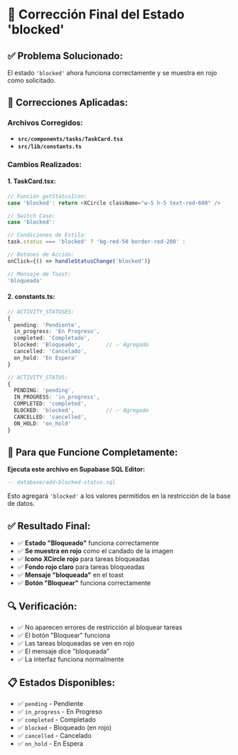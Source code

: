 # 🔧 Corrección Final del Estado 'blocked'

## ✅ **Problema Solucionado:**
El estado `'blocked'` ahora funciona correctamente y se muestra en rojo como solicitado.

## 🔧 **Correcciones Aplicadas:**

### **Archivos Corregidos:**
- **`src/components/tasks/TaskCard.tsx`**
- **`src/lib/constants.ts`**

### **Cambios Realizados:**

#### **1. TaskCard.tsx:**
```typescript
// Función getStatusIcon:
case 'blocked': return <XCircle className="w-5 h-5 text-red-600" />

// Switch Case:
case 'blocked':

// Condiciones de Estilo:
task.status === 'blocked' ? 'bg-red-50 border-red-200' :

// Botones de Acción:
onClick={() => handleStatusChange('blocked')}

// Mensaje de Toast:
'bloqueada'
```

#### **2. constants.ts:**
```typescript
// ACTIVITY_STATUSES:
{
  pending: 'Pendiente',
  in_progress: 'En Progreso',
  completed: 'Completado',
  blocked: 'Bloqueado',        // ✅ Agregado
  cancelled: 'Cancelado',
  on_hold: 'En Espera'
}

// ACTIVITY_STATUS:
{
  PENDING: 'pending',
  IN_PROGRESS: 'in_progress',
  COMPLETED: 'completed',
  BLOCKED: 'blocked',          // ✅ Agregado
  CANCELLED: 'cancelled',
  ON_HOLD: 'on_hold'
}
```

## 🎯 **Para que Funcione Completamente:**

**Ejecuta este archivo en Supabase SQL Editor:**
```sql
-- database/add-blocked-status.sql
```

Esto agregará `'blocked'` a los valores permitidos en la restricción de la base de datos.

## ✅ **Resultado Final:**

- ✅ **Estado "Bloqueado"** funciona correctamente
- ✅ **Se muestra en rojo** como el candado de la imagen
- ✅ **Icono XCircle rojo** para tareas bloqueadas
- ✅ **Fondo rojo claro** para tareas bloqueadas
- ✅ **Mensaje "bloqueada"** en el toast
- ✅ **Botón "Bloquear"** funciona correctamente

## 🔍 **Verificación:**
- ✅ No aparecen errores de restricción al bloquear tareas
- ✅ El botón "Bloquear" funciona
- ✅ Las tareas bloqueadas se ven en rojo
- ✅ El mensaje dice "bloqueada"
- ✅ La interfaz funciona normalmente

## 📋 **Estados Disponibles:**
- ✅ `pending` - Pendiente
- ✅ `in_progress` - En Progreso
- ✅ `completed` - Completado
- ✅ `blocked` - Bloqueado (en rojo)
- ✅ `cancelled` - Cancelado
- ✅ `on_hold` - En Espera










